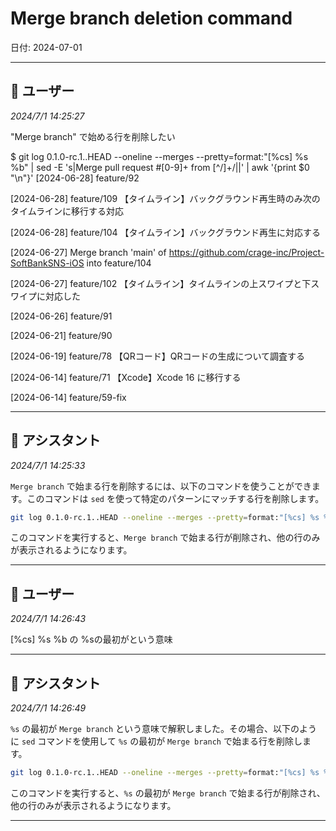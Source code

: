 # Merge branch deletion command

日付: 2024-07-01

---

## 👤 ユーザー
*2024/7/1 14:25:27*

"Merge branch" で始める行を削除したい

$ git log 0.1.0-rc.1..HEAD --oneline --merges --pretty=format:"[%cs] %s %b" | sed -E 's|Merge pull request #[0-9]+ from [^/]+/||' | awk '{print $0 "\n"}'
[2024-06-28] feature/92 

[2024-06-28] feature/109 【タイムライン】バックグラウンド再生時のみ次のタイムラインに移行する対応

[2024-06-28] feature/104 【タイムライン】バックグラウンド再生に対応する

[2024-06-27] Merge branch 'main' of https://github.com/crage-inc/Project-SoftBankSNS-iOS into feature/104 

[2024-06-27] feature/102 【タイムライン】タイムラインの上スワイプと下スワイプに対応した

[2024-06-26] feature/91 

[2024-06-21] feature/90 

[2024-06-19] feature/78 【QRコード】QRコードの生成について調査する

[2024-06-14] feature/71 【Xcode】Xcode 16 に移行する

[2024-06-14] feature/59-fix

---

## 🤖 アシスタント
*2024/7/1 14:25:33*

`Merge branch` で始まる行を削除するには、以下のコマンドを使うことができます。このコマンドは `sed` を使って特定のパターンにマッチする行を削除します。

```bash
git log 0.1.0-rc.1..HEAD --oneline --merges --pretty=format:"[%cs] %s %b" | sed -E '/^Merge branch/d' | sed -E 's|Merge pull request #[0-9]+ from [^/]+/||' | awk '{print $0 "\n"}'
```

このコマンドを実行すると、`Merge branch` で始まる行が削除され、他の行のみが表示されるようになります。

---

## 👤 ユーザー
*2024/7/1 14:26:43*

[%cs] %s %b の %sの最初がという意味

---

## 🤖 アシスタント
*2024/7/1 14:26:49*

`%s` の最初が `Merge branch` という意味で解釈しました。その場合、以下のように `sed` コマンドを使用して `%s` の最初が `Merge branch` で始まる行を削除します。

```bash
git log 0.1.0-rc.1..HEAD --oneline --merges --pretty=format:"[%cs] %s %b" | sed -E '/^\[.*\] Merge branch/d' | sed -E 's|Merge pull request #[0-9]+ from [^/]+/||' | awk '{print $0 "\n"}'
```

このコマンドを実行すると、`%s` の最初が `Merge branch` で始まる行が削除され、他の行のみが表示されるようになります。

---
